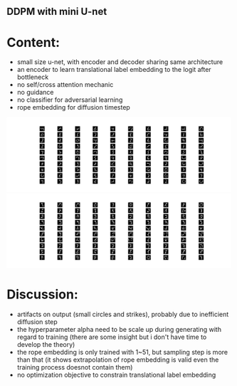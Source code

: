 ## DDPM with mini U-net
# Content:
- small size u-net, with encoder and decoder sharing same architecture
- an encoder to learn translational label embedding to the logit after bottleneck
- no self/cross attention mechanic
- no guidance
- no classifier for adversarial learning
- rope embedding for diffusion timestep 
  
![Unconditional Diffusion](val_result.png)
![Conditional Diffusion](val_result-cond.png)

# Discussion:
- artifacts on output (small circles and strikes), probably due to inefficient diffusion step
- the hyperparameter alpha need to be scale up during generating with regard to training (there are some insight but i don't have time to develop the theory)
- the rope embedding is only trained with 1~51, but sampling step is more than that (it shows extrapolation of rope embedding is valid even the training process doesnot contain them)
- no optimization objective to constrain translational label embedding
